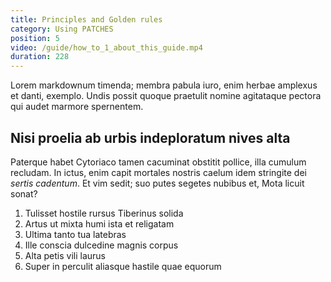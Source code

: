 ```yaml
---
title: Principles and Golden rules
category: Using PATCHES
position: 5
video: /guide/how_to_1_about_this_guide.mp4
duration: 228
---
```

Lorem markdownum timenda; membra pabula iuro, enim herbae amplexus et danti,
exemplo. Undis possit quoque praetulit nomine agitataque pectora qui audet
marmore spernentem.

## Nisi proelia ab urbis indeploratum nives alta

Paterque habet Cytoriaco tamen cacuminat obstitit pollice, illa cumulum
recludam. In ictus, enim capit mortales nostris caelum idem stringite dei
*sertis cadentum*. Et vim sedit; suo putes segetes nubibus et, Mota licuit
sonat?

1. Tulisset hostile rursus Tiberinus solida
2. Artus ut mixta humi ista et religatam
3. Ultima tanto tua latebras
4. Ille conscia dulcedine magnis corpus
5. Alta petis vili laurus
6. Super in perculit aliasque hastile quae equorum

